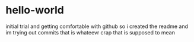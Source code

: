 # hello-world
initial trial and getting comfortable with github
so i created the readme and im trying out commits that is whateevr crap that is supposed to mean

